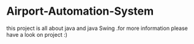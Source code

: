 # Airport-Automation-System
this project is all about java and java Swing .for more information please have a look on project :) 

